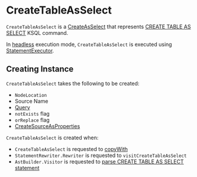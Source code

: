 # CreateTableAsSelect

`CreateTableAsSelect` is a [CreateAsSelect](CreateAsSelect.md) that represents [CREATE TABLE AS SELECT](AstBuilder_Visitor.md#visitCreateTableAs) KSQL command.

In [headless](../headless/index.md) execution mode, `CreateTableAsSelect` is executed using [StatementExecutor](../headless/StandaloneExecutor_StatementExecutor.md#handlePersistentQuery).

## Creating Instance

`CreateTableAsSelect` takes the following to be created:

* <span id="location"> `NodeLocation`
* <span id="name"> Source Name
* <span id="query"> [Query](Query.md)
* <span id="notExists"> `notExists` flag
* <span id="orReplace"> `orReplace` flag
* <span id="properties"> [CreateSourceAsProperties](CreateSourceAsProperties.md)

`CreateTableAsSelect` is created when:

* `CreateTableAsSelect` is requested to [copyWith](#copyWith)
* `StatementRewriter.Rewriter` is requested to `visitCreateTableAsSelect`
* `AstBuilder.Visitor` is requested to [parse CREATE TABLE AS SELECT statement](AstBuilder_Visitor.md#visitCreateTableAs)
